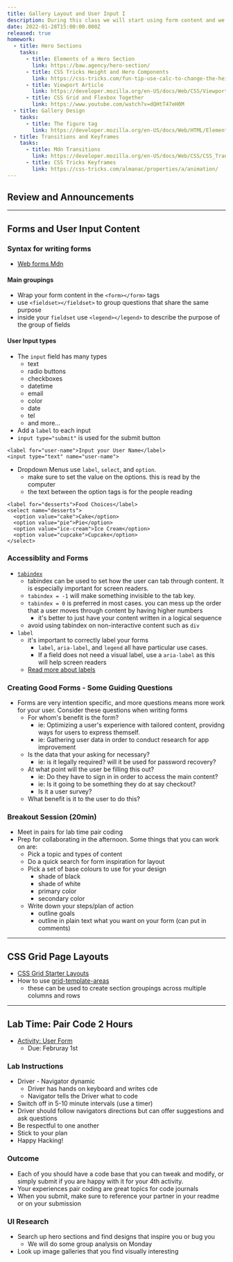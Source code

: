 ```yaml
---
title: Gallery Layout and User Input I
description: During this class we will start using form content and we will learn how to make gallery layouts with grid and flexbox
date: 2022-01-28T15:00:00.000Z
released: true
homework:
  - title: Hero Sections
    tasks:
      - title: Elements of a Hero Section
        link: https://baw.agency/hero-section/
      - title: CSS Tricks Height and Hero Components
        link: https://css-tricks.com/fun-tip-use-calc-to-change-the-height-of-a-hero-component/
      - title: Viewport Article
        link: https://developer.mozilla.org/en-US/docs/Web/CSS/Viewport_concepts
      - title: CSS Grid and Flexbox Together
        link: https://www.youtube.com/watch?v=dQHtT47eH0M
  - title: Gallery Design
    tasks:
      - title: The figure tag
        link: https://developer.mozilla.org/en-US/docs/Web/HTML/Element/figure
  - title: Transitions and Keyframes
    tasks:
      - title: Mdn Transitions
        link: https://developer.mozilla.org/en-US/docs/Web/CSS/CSS_Transitions/Using_CSS_transitions
      - title: CSS Tricks Keyframes
        link: https://css-tricks.com/almanac/properties/a/animation/
---
```


## Review and Announcements

---

## Forms and User Input Content

### Syntax for writing forms

- [Web forms Mdn](https://developer.mozilla.org/en-US/docs/Learn/Forms)

#### Main groupings

- Wrap your form content in the `<form></form>` tags
- use `<fieldset></fieldset>` to group questions that share the same purpose
- inside your `fieldset` use `<legend></legend>` to describe the purpose of the group of fields

#### User Input types

- The `input` field has many types
  - text
  - radio buttons
  - checkboxes
  - datetime
  - email
  - color
  - date
  - tel
  - and more...
- Add a `label` to each input
- `input type="submit"` is used for the submit button

```
<label for="user-name">Input your User Name</label>
<input type="text" name="user-name">
```

- Dropdown Menus use `label`, `select`, and `option`.
  - make sure to set the value on the options. this is read by the computer
  - the text between the option tags is for the people reading

```
<label for="desserts">Food Choices</label>
<select name="desserts">
  <option value="cake">Cake</option>
  <option value="pie">Pie</option>
  <option value="ice-cream">Ice Cream</option>
  <option value="cupcake">Cupcake</option>
</select>
```

### Accessiblity and Forms

- [`tabindex`](https://developer.mozilla.org/en-US/docs/Web/HTML/Global_attributes/tabindex)
  - tabindex can be used to set how the user can tab through content. It is especially important for screen readers.
  - `tabindex = -1` will make something invisible to the tab key.
  - `tabindex = 0` is preferred in most cases. you can mess up the order that a user moves through content by having higher numbers
    - it's better to just have your content written in a logical sequence
  - avoid using tabindex on non-interactive content such as `div`
- `label`
  - it's important to correctly label your forms
    - `label`, `aria-label`, and `legend` all have particular use cases.
    - If a field does not need a visual label, use a `aria-label` as this will help screen readers
  - [Read more about labels](https://www.w3schools.com/accessibility/accessibility_labels.php)

### Creating Good Forms - Some Guiding Questions

- Forms are very intention specific, and more questions means more work for your user. Consider these questions when writing forms
  - For whom's benefit is the form?
    - ie: Optimizing a user's experience with tailored content, providng ways for users to express themself.
    - ie: Gathering user data in order to conduct research for app improvement
  - Is the data that your asking for necessary?
    - ie: is it legally required? will it be used for password recovery?
  - At what point will the user be filling this out?
    - ie: Do they have to sign in in order to access the main content?
    - ie: Is it going to be something they do at say checkout?
    - Is it a user survey?
  - What benefit is it to the user to do this?

### Breakout Session (20min)

- Meet in pairs for lab time pair coding
- Prep for collaborating in the afternoon. Some things that you can work on are:
  - Pick a topic and types of content
  - Do a quick search for form inspiration for layout
  - Pick a set of base colours to use for your design
    - shade of black
    - shade of white
    - primary color
    - secondary color
  - Write down your steps/plan of action
    - outline goals
    - outline in plain text what you want on your form (can put in comments)

---

## CSS Grid Page Layouts

- [CSS Grid Starter Layouts](https://css-tricks.com/snippets/css/css-grid-starter-layouts/)
- How to use [grid-template-areas](https://developer.mozilla.org/en-US/docs/Web/CSS/CSS_Grid_Layout/Realizing_common_layouts_using_CSS_Grid_Layout)
  - these can be used to create section groupings across multiple columns and rows

---

## Lab Time: Pair Code 2 Hours

- [Activity: User Form](https://gist.github.com/lilyx13/4b5ceabc01d3c7c30818fd1652998c03)
  - Due: Februray 1st

### Lab Instructions

- Driver - Navigator dynamic
  - Driver has hands on keyboard and writes cde
  - Navigator tells the Driver what to code
- Switch off in 5-10 minute intervals (use a timer)
- Driver should follow navigators directions but can offer suggestions and ask questions
- Be respectful to one another
- Stick to your plan
- Happy Hacking!

### Outcome

- Each of you should have a code base that you can tweak and modify, or simply submit if you are happy with it for your 4th activity.
- Your experiences pair coding are great topics for code journals
- When you submit, make sure to reference your partner in your readme or on your submission

<home-work :home-work="homework">

### UI Research

- Search up hero sections and find designs that inspire you or bug you
  - We will do some group analysis on Monday
- Look up image galleries that you find visually interesting

</home-work>

